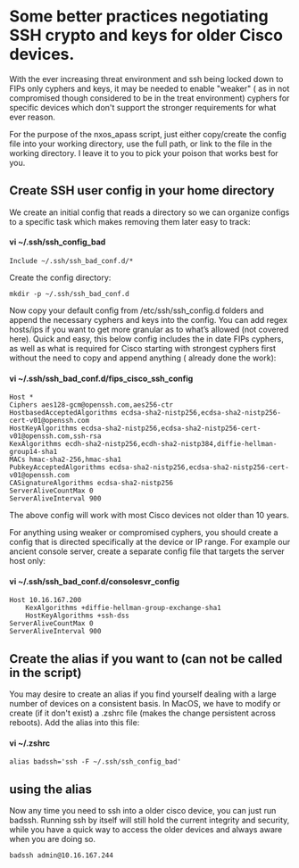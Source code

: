 # Some better practices negotiating SSH crypto and keys for older Cisco devices.
With the ever increasing threat environment and ssh being locked down to FIPs only cyphers and keys, it may be needed to enable "weaker" ( as in not compromised though considered to be in the treat environment) cyphers for specific devices which don't support the stronger requirements for what ever reason.

For the purpose of the nxos_apass script, just either copy/create the config file into your working directory, use the full path, or link to the file in the working directory. I leave it to you to pick your poison that works best for you.



## Create SSH user config in your home directory

We create an initial config that reads a directory so we can organize configs to a specific task which makes removing them later easy to track:
#### vi ~/.ssh/ssh_config_bad
```
Include ~/.ssh/ssh_bad_conf.d/*
```
Create the config directory:
```
mkdir -p ~/.ssh/ssh_bad_conf.d
```
Now copy your default config from /etc/ssh/ssh_config.d folders and append the necessary cyphers and keys into the config. You can add regex hosts/ips if you want to get more granular as to what’s allowed (not covered here).
Quick and easy, this below config includes the in date  FIPs cyphers, as well as what is required for Cisco starting with strongest cyphers first without the need to copy and append anything ( already  done the work):

#### vi ~/.ssh/ssh_bad_conf.d/fips_cisco_ssh_config
```
Host *
Ciphers aes128-gcm@openssh.com,aes256-ctr
HostbasedAcceptedAlgorithms ecdsa-sha2-nistp256,ecdsa-sha2-nistp256-cert-v01@openssh.com
HostKeyAlgorithms ecdsa-sha2-nistp256,ecdsa-sha2-nistp256-cert-v01@openssh.com,ssh-rsa
KexAlgorithms ecdh-sha2-nistp256,ecdh-sha2-nistp384,diffie-hellman-group14-sha1
MACs hmac-sha2-256,hmac-sha1
PubkeyAcceptedAlgorithms ecdsa-sha2-nistp256,ecdsa-sha2-nistp256-cert-v01@openssh.com
CASignatureAlgorithms ecdsa-sha2-nistp256
ServerAliveCountMax 0
ServerAliveInterval 900
```
The above config will work with most Cisco devices not older than 10 years.

For anything using weaker or compromised cyphers, you should create a config that is directed specifically at the device or IP range. For example our ancient console server, create a separate config file that targets the server host only:

#### vi ~/.ssh/ssh_bad_conf.d/consolesvr_config
```
Host 10.16.167.200
    KexAlgorithms +diffie-hellman-group-exchange-sha1
    HostKeyAlgorithms +ssh-dss
ServerAliveCountMax 0
ServerAliveInterval 900
```

## Create the alias if you want to (can not be called in the script)
You may desire to create an alias if you find yourself dealing with a large number of devices on a consistent basis.
In MacOS, we have to modify or create (if it don't exist) a .zshrc file (makes the change persistent across reboots). Add the alias into this file:
#### vi ~/.zshrc
```
alias badssh='ssh -F ~/.ssh/ssh_config_bad'
```

## using the alias

Now any time you need to ssh into a older cisco device, you can just run badssh. Running ssh by itself will still hold the current integrity and security, while you have a quick way to access the older devices and always aware when you are doing so.
```
badssh admin@10.16.167.244
```
